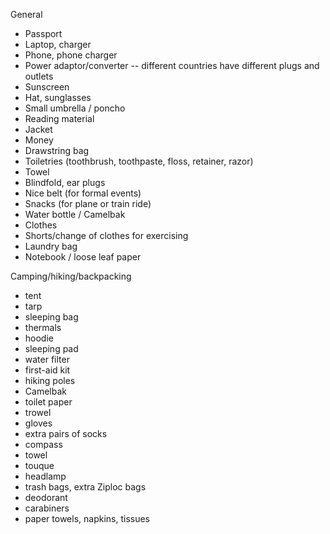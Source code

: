 General
- Passport
- Laptop, charger
- Phone, phone charger
- Power adaptor/converter -- different countries have different plugs and outlets
- Sunscreen
- Hat, sunglasses
- Small umbrella / poncho
- Reading material
- Jacket
- Money
- Drawstring bag
- Toiletries (toothbrush, toothpaste, floss, retainer, razor)
- Towel
- Blindfold, ear plugs
- Nice belt (for formal events)
- Snacks (for plane or train ride)
- Water bottle / Camelbak
- Clothes
- Shorts/change of clothes for exercising
- Laundry bag
- Notebook / loose leaf paper

Camping/hiking/backpacking
- tent
- tarp
- sleeping bag
- thermals
- hoodie
- sleeping pad
- water filter
- first-aid kit
- hiking poles
- Camelbak
- toilet paper
- trowel
- gloves
- extra pairs of socks
- compass
- towel
- touque
- headlamp
- trash bags, extra Ziploc bags
- deodorant
- carabiners
- paper towels, napkins, tissues